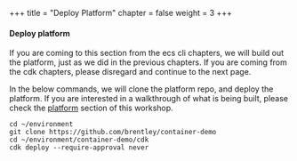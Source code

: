 +++
title = "Deploy Platform"
chapter = false
weight = 3
+++

#### Deploy platform

If you are coming to this section from the ecs cli chapters, we will build out the platform, just as we did in the previous chapters.
If you are coming from the cdk chapters, please disregard and continue to the next page.


In the below commands, we will clone the platform repo, and deploy the platform. If you are interested in a walkthrough of what is being built, please check the [platform](https://ecsworkshop.com/platform/build_environment/) section of this workshop.
```
cd ~/environment
git clone https://github.com/brentley/container-demo
cd ~/environment/container-demo/cdk
cdk deploy --require-approval never
```